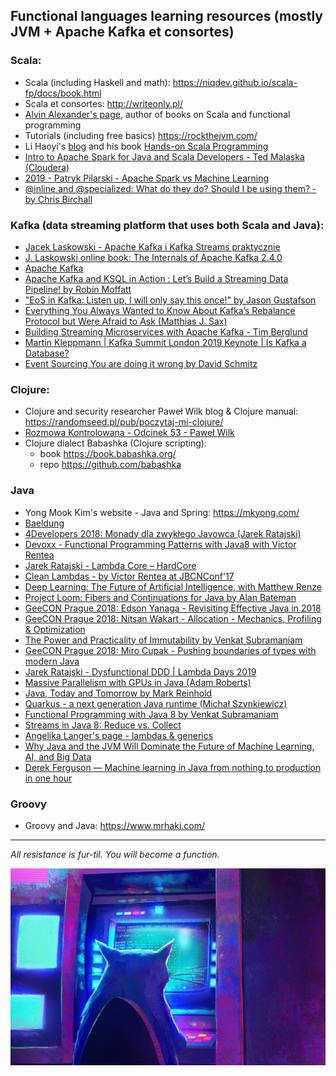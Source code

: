## Functional languages learning resources (mostly JVM + Apache Kafka et consortes)

### Scala:

* Scala (including Haskell and math): https://niqdev.github.io/scala-fp/docs/book.html
* Scala et consortes: http://writeonly.pl/
* [Alvin Alexander's page](https://alvinalexander.com/), author of books on Scala and functional programming
* Tutorials (including free basics) https://rockthejvm.com/
* Li Haoyi's [blog](http://www.lihaoyi.com/) and his book [Hands-on Scala Programming](https://www.handsonscala.com/)
* [Intro to Apache Spark for Java and Scala Developers - Ted Malaska (Cloudera)](https://www.youtube.com/watch?v=x8xXXqvhZq8)
* [2019 - Patryk Pilarski - Apache Spark vs Machine Learning](https://www.youtube.com/watch?v=Ai8MdBKeHgc)
* [@inline and @specialized: What do they do? Should I be using them? - by Chris Birchall](https://www.youtube.com/watch?v=WTeDaM3CC1I)

### Kafka (data streaming platform that uses both Scala and Java):

* [Jacek Laskowski - Apache Kafka i Kafka Streams praktycznie](https://www.youtube.com/watch?v=qYEvgtQLxqk)
* [J. Laskowski online book: The Internals of Apache Kafka 2.4.0](https://jaceklaskowski.gitbooks.io/apache-kafka/content/)
* [Apache Kafka](https://kafka.apache.org/)
* [Apache Kafka and KSQL in Action : Let’s Build a Streaming Data Pipeline! by Robin Moffatt](https://www.youtube.com/watch?v=RJtEacDX4Oc)
* ["EoS in Kafka: Listen up, I will only say this once!" by Jason Gustafson](https://www.youtube.com/watch?v=WscozkoXLHM)
* [Everything You Always Wanted to Know About Kafka’s Rebalance Protocol but Were Afraid to Ask (Matthias J. Sax)](https://www.confluent.io/kafka-summit-lon19/everything-you-wanted-to-know-kafka-afraid)
* [Building Streaming Microservices with Apache Kafka - Tim Berglund](https://www.youtube.com/watch?v=Hlb-Ss3q3as)
* [Martin Kleppmann | Kafka Summit London 2019 Keynote | Is Kafka a Database?](https://www.youtube.com/watch?v=BuE6JvQE_CY)
* [Event Sourcing You are doing it wrong by David Schmitz](https://www.youtube.com/watch?v=GzrZworHpIk)

### Clojure:

* Clojure and security researcher Paweł Wilk blog & Clojure manual: https://randomseed.pl/pub/poczytaj-mi-clojure/
* [Rozmowa Kontrolowana - Odcinek 53 - Paweł Wilk](https://www.youtube.com/watch?v=VRzovDRiTKk)
* Clojure dialect Babashka (Clojure scripting):
  - book https://book.babashka.org/
  - repo https://github.com/babashka

### Java

* Yong Mook Kim's website - Java and Spring: https://mkyong.com/
* [Baeldung](https://www.baeldung.com/)
* [4Developers 2018: Monady dla zwykłego Javowca (Jarek Ratajski)](https://youtu.be/8idt_VpS6XQ)
* [Devoxx - Functional Programming Patterns with Java8 with Victor Rentea](https://www.youtube.com/watch?v=F02LKnWJWF4)
* [Jarek Ratajski - Lambda Core – HardCore](https://www.youtube.com/watch?v=GTxXZ9Gb1Us)
* [Clean Lambdas - by Victor Rentea at JBCNConf'17](https://www.youtube.com/watch?v=qcIiufH_u7c)
* [Deep Learning: The Future of Artificial Intelligence, with Matthew Renze](https://www.youtube.com/watch?v=AktmFvRVPsI)
* [Project Loom: Fibers and Continuations for Java by Alan Bateman](https://www.youtube.com/watch?v=vbGbXUjlRyQ)
* [GeeCON Prague 2018: Edson Yanaga - Revisiting Effective Java in 2018](https://www.youtube.com/watch?v=6hoYTZglOOI)
* [GeeCON Prague 2018: Nitsan Wakart - Allocation - Mechanics, Profiling & Optimization](https://www.youtube.com/watch?v=rnHY7YJq1ps)
* [The Power and Practicality of Immutability by Venkat Subramaniam](https://www.youtube.com/watch?v=FQERMVABRrQ)
* [GeeCON Prague 2018: Miro Cupak - Pushing boundaries of types with modern Java](https://www.youtube.com/watch?v=sPKH02NIZ-4)
* [Jarek Ratajski - Dysfunctional DDD | Lambda Days 2019](https://www.youtube.com/watch?v=TmnTmt0WBKU)
* [Massive Parallelism with GPUs in Java (Adam Roberts)](https://www.youtube.com/watch?v=CIjdipU66qw)
* [Java, Today and Tomorrow by Mark Reinhold](https://www.youtube.com/watch?v=kpio9jFhpD8)
* [Quarkus - a next generation Java runtime (Michał Szynkiewicz)](https://www.youtube.com/watch?v=_PEc5CCKrtM)
* [Functional Programming with Java 8 by Venkat Subramaniam](https://www.youtube.com/watch?v=15X0qFtBqiQ)
* [Streams in Java 8: Reduce vs. Collect](https://www.youtube.com/watch?v=oWlWEKNM5Aw)
* [Angelika Langer's page - lambdas & generics](http://www.angelikalanger.com/Lambdas/Lambdas.html)
* [Why Java and the JVM Will Dominate the Future of Machine Learning, AI, and Big Data](https://www.youtube.com/watch?v=Ytja2JuVMlw)
* [Derek Ferguson — Machine learning in Java from nothing to production in one hour](https://www.youtube.com/watch?v=ljuf1mYqAIE)

### Groovy

* Groovy and Java: https://www.mrhaki.com/

---

*All resistance is fur-til. You will become a function.*

![Hacker cat](src/resources/cat_hacker.jpg "Thinking functional")




